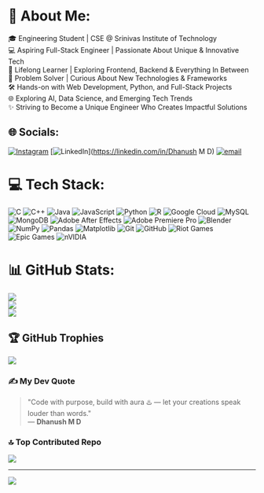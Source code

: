 # 💫 About Me:
🎓 Engineering Student | CSE @ Srinivas Institute of Technology  <br>💻 Aspiring Full-Stack Engineer | Passionate About Unique & Innovative Tech  <br>🌱 Lifelong Learner | Exploring Frontend, Backend & Everything In Between  <br>🚀 Problem Solver | Curious About New Technologies & Frameworks  <br>🛠️ Hands-on with Web Development, Python, and Full-Stack Projects  <br>🌐 Exploring AI, Data Science, and Emerging Tech Trends  <br>✨ Striving to Become a Unique Engineer Who Creates Impactful Solutions 


## 🌐 Socials:
[![Instagram](https://img.shields.io/badge/Instagram-%23E4405F.svg?logo=Instagram&logoColor=white)](https://instagram.com/dhanuxh.md) [![LinkedIn](https://img.shields.io/badge/LinkedIn-%230077B5.svg?logo=linkedin&logoColor=white)](https://linkedin.com/in/Dhanush M D) [![email](https://img.shields.io/badge/Email-D14836?logo=gmail&logoColor=white)](mailto:mddhanush6@gmail.com) 

# 💻 Tech Stack:
![C](https://img.shields.io/badge/c-%2300599C.svg?style=flat-square&logo=c&logoColor=white) ![C++](https://img.shields.io/badge/c++-%2300599C.svg?style=flat-square&logo=c%2B%2B&logoColor=white) ![Java](https://img.shields.io/badge/java-%23ED8B00.svg?style=flat-square&logo=openjdk&logoColor=white) ![JavaScript](https://img.shields.io/badge/javascript-%23323330.svg?style=flat-square&logo=javascript&logoColor=%23F7DF1E) ![Python](https://img.shields.io/badge/python-3670A0?style=flat-square&logo=python&logoColor=ffdd54) ![R](https://img.shields.io/badge/r-%23276DC3.svg?style=flat-square&logo=r&logoColor=white) ![Google Cloud](https://img.shields.io/badge/GoogleCloud-%234285F4.svg?style=flat-square&logo=google-cloud&logoColor=white) ![MySQL](https://img.shields.io/badge/mysql-4479A1.svg?style=flat-square&logo=mysql&logoColor=white) ![MongoDB](https://img.shields.io/badge/MongoDB-%234ea94b.svg?style=flat-square&logo=mongodb&logoColor=white) ![Adobe After Effects](https://img.shields.io/badge/Adobe%20After%20Effects-9999FF.svg?style=flat-square&logo=Adobe%20After%20Effects&logoColor=white) ![Adobe Premiere Pro](https://img.shields.io/badge/Adobe%20Premiere%20Pro-9999FF.svg?style=flat-square&logo=Adobe%20Premiere%20Pro&logoColor=white) ![Blender](https://img.shields.io/badge/blender-%23F5792A.svg?style=flat-square&logo=blender&logoColor=white) ![NumPy](https://img.shields.io/badge/numpy-%23013243.svg?style=flat-square&logo=numpy&logoColor=white) ![Pandas](https://img.shields.io/badge/pandas-%23150458.svg?style=flat-square&logo=pandas&logoColor=white) ![Matplotlib](https://img.shields.io/badge/Matplotlib-%23ffffff.svg?style=flat-square&logo=Matplotlib&logoColor=black) ![Git](https://img.shields.io/badge/git-%23F05033.svg?style=flat-square&logo=git&logoColor=white) ![GitHub](https://img.shields.io/badge/github-%23121011.svg?style=flat-square&logo=github&logoColor=white) ![Riot Games](https://img.shields.io/badge/riotgames-D32936.svg?style=flat-square&logo=riotgames&logoColor=white) ![Epic Games](https://img.shields.io/badge/epicgames-%23313131.svg?style=flat-square&logo=epicgames&logoColor=white) ![nVIDIA](https://img.shields.io/badge/nVIDIA-%2376B900.svg?style=flat-square&logo=nVIDIA&logoColor=white)
# 📊 GitHub Stats:
![](https://github-readme-stats.vercel.app/api?username=Dhanush999-git&theme=shadow_red&hide_border=false&include_all_commits=false&count_private=true)<br/>
![](https://nirzak-streak-stats.vercel.app/?user=Dhanush999-git&theme=shadow_red&hide_border=false)<br/>
![](https://github-readme-stats.vercel.app/api/top-langs/?username=Dhanush999-git&theme=shadow_red&hide_border=false&include_all_commits=false&count_private=true&layout=compact)

## 🏆 GitHub Trophies
![](https://github-profile-trophy.vercel.app/?username=Dhanush999-git&theme=dark&no-frame=false&no-bg=true&margin-w=4)

### ✍️ My Dev Quote
> "Code with purpose, build with aura ♨️ — let your creations speak louder than words."  
> — **Dhanush M D**

### 🔝 Top Contributed Repo
![](https://github-contributor-stats.vercel.app/api?username=Dhanush999-git&limit=5&theme=shadow_red&combine_all_yearly_contributions=true)

---
[![](https://visitcount.itsvg.in/api?id=Dhanush999-git&icon=6&color=4)](https://visitcount.itsvg.in)

<!-- Proudly created with GPRM ( https://gprm.itsvg.in ) -->
